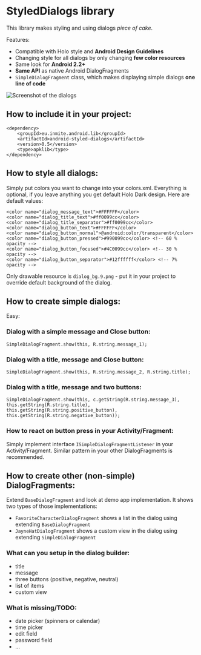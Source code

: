 # StyledDialogs library

This library makes styling and using dialogs _piece of cake_.

Features:

 - Compatible with Holo style and **Android Design Guidelines**
 - Changing style for all dialogs by only changing **few color resources**
 - Same look for **Android 2.2+**
 - **Same API** as native Android DialogFragments
 - `SimpleDialogFragment` class, which makes displaying simple dialogs **one line of code**

 ![Screenshot of the dialogs](https://bitbucket.org/inmite/android-styleddialogs/downloads/screenshot.png)

## How to include it in your project:

	<dependency>
		<groupId>eu.inmite.android.lib</groupId>
		<artifactId>android-styled-dialogs</artifactId>
		<version>0.5</version>
		<type>apklib</type>
	</dependency>

## How to style all dialogs:

Simply put colors you want to change into your colors.xml. Everything is optional, if you leave anything you get default Holo Dark design. Here are default values:

	<color name="dialog_message_text">#FFFFFF</color>
	<color name="dialog_title_text">#ff0099cc</color>
	<color name="dialog_title_separator">#ff0099cc</color>
	<color name="dialog_button_text">#FFFFFF</color>
	<color name="dialog_button_normal">@android:color/transparent</color>
	<color name="dialog_button_pressed">#990099cc</color> <!-- 60 % opacity -->
	<color name="dialog_button_focused">#4C0099cc</color> <!-- 30 % opacity -->
	<color name="dialog_button_separator">#12ffffff</color> <!-- 7% opacity -->

Only drawable resource is `dialog_bg.9.png` - put it in your project to override default background of the dialog.

## How to create simple dialogs:

Easy:

### Dialog with a simple message and Close button:

	SimpleDialogFragment.show(this, R.string.message_1);

### Dialog with a title, message and Close button:

	SimpleDialogFragment.show(this, R.string.message_2, R.string.title); 

### Dialog with a title, message and two buttons:	
	SimpleDialogFragment.show(this, c.getString(R.string.message_3), this.getString(R.string.title), this.getString(R.string.positive_button), this.getString(R.string.negative_button));

### How to react on button press in your Activity/Fragment:

Simply implement interface `ISimpleDialogFragmentListener` in your Activity/Fragment. Similar pattern in your other DialogFragments is recommended.

## How to create other (non-simple) DialogFragments:

Extend `BaseDialogFragment` and look at demo app implementation. It shows two types of those implementations:

 - `FavoriteCharacterDialogFragment` shows a list in the dialog using extending `BaseDialogFragment`
 - `JayneHatDialogFragment` shows a custom view in the dialog using extending `SimpleDialogFragment`

### What can you setup in the dialog builder:
 - title
 - message
 - three buttons (positive, negative, neutral)
 - list of items
 - custom view

### What is missing/TODO:
 - date picker (spinners or calendar)
 - time picker
 - edit field
 - password field
 - ...

		

